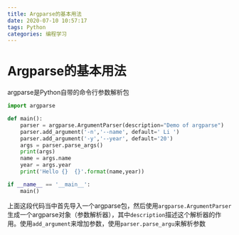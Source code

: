 ```yaml
---
title: Argparse的基本用法
date: 2020-07-10 10:57:17
tags: Python
categories: 编程学习
---
```

# Argparse的基本用法

argparse是Python自带的命令行参数解析包

```python
import argparse

def main():
    parser = argparse.ArgumentParser(description="Demo of argparse")
    parser.add_argument('-n','--name', default=' Li ')
    parser.add_argument('-y','--year', default='20')
    args = parser.parse_args()
    print(args)
    name = args.name
    year = args.year
    print('Hello {}  {}'.format(name,year))

if __name__ == '__main__':
    main()

```
<!-- more -->

上面这段代码当中首先导入一个argparse包，然后使用`argparse.ArgumentParser`生成一个argparse对象（参数解析器），其中`description`描述这个解析器的作用。使用`add_argument`来增加参数，使用`parser.parse_argu`来解析参数


